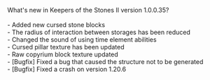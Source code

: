 What's new in Keepers of the Stones II version 1.0.0.35?<br/>
<br />- Added new cursed stone blocks
<br />- The radius of interaction between storages has been reduced
<br />- Changed the sound of using time element abilities
<br />- Сursed pillar texture has been updated
<br />- Raw copyrium block texture updated
<br />- [Bugfix] Fixed a bug that caused the structure not to be generated
<br />- [Bugfix] Fixed a crash on version 1.20.6